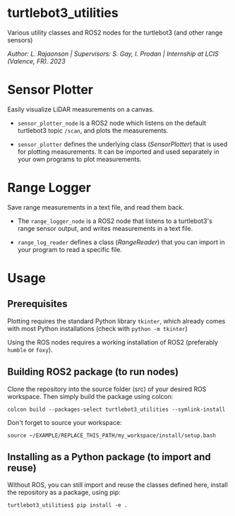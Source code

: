 # turtlebot3_utilities
 Various utility classes and ROS2 nodes for the turtlebot3 (and other range sensors)

*Author: L. Rajaonson | Supervisors: S. Gay, I. Prodan | Internship at LCIS (Valence, FR). 2023*
# Sensor Plotter
Easily visualize LiDAR measurements on a canvas. 

- `sensor_plotter_node` is a ROS2 node which listens on the default turtlebot3 topic `/scan`, and plots the measurements.

- `sensor_plotter` defines the underlying class (*SensorPlotter*) that is used for plotting measurements. It can be imported and used separately in your own programs to plot measurements.

# Range Logger
Save range measurements in a text file, and read them back. 

- The `range_logger_node` is a ROS2 node that listens to a turtlebot3's range sensor output, and writes measurements in a text file.

- `range_log_reader` defines a class (*RangeReader*) that you can import in your program to read a specific file.

# Usage

## Prerequisites

Plotting requires the standard Python library `tkinter`, which already comes with most Python installations (check with `python -m tkinter`)

Using the ROS nodes requires a working installation of ROS2 (preferably `humble` or `foxy`).

## Building ROS2 package (to run nodes)

Clone the repository into the source folder (src) of your desired ROS workspace. Then simply build the package using colcon:

    colcon build --packages-select turtlebot3_utilities --symlink-install

Don't forget to source your workspace:

    source ~/EXAMPLE/REPLACE_THIS_PATH/my_workspace/install/setup.bash

## Installing as a Python package (to import and reuse)

Without ROS, you can still import and reuse the classes defined here, install the repository as a package, using pip:

    turtlebot3_utilities$ pip install -e .
